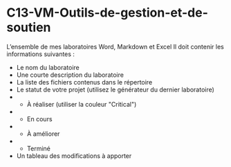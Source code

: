 # C13-VM-Outils-de-gestion-et-de-soutien
L’ensemble de mes laboratoires Word, Markdown et Excel
Il doit contenir les informations suivantes : 
- Le nom du laboratoire
- Une courte description du laboratoire 
- La liste des fichiers contenus dans le répertoire
- Le statut de votre projet (utilisez le générateur du dernier laboratoire)
- - À réaliser (utiliser la couleur "Critical")
- - En cours
- - À améliorer
- - Terminé
- Un tableau des modifications à apporter
